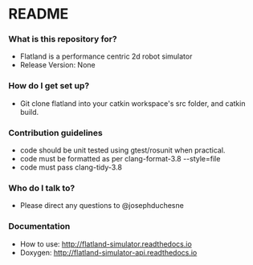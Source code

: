 # README #

### What is this repository for? ###

* Flatland is a performance centric 2d robot simulator
* Release Version: None

### How do I get set up? ###

* Git clone flatland into your catkin workspace's src folder, and catkin build.

### Contribution guidelines ###

* code should be unit tested using gtest/rosunit when practical.
* code must be formatted as per clang-format-3.8 --style=file
* code must pass clang-tidy-3.8 

### Who do I talk to? ###

* Please direct any questions to @josephduchesne

### Documentation ###

* How to use: http://flatland-simulator.readthedocs.io
* Doxygen: http://flatland-simulator-api.readthedocs.io